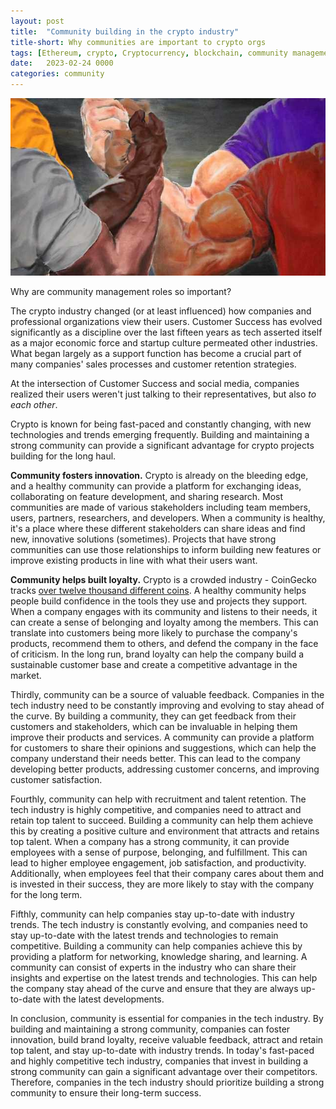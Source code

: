 ```yaml
---
layout: post
title:  "Community building in the crypto industry"
title-short: Why communities are important to crypto orgs
tags: [Ethereum, crypto, Cryptocurrency, blockchain, community management, community building]
date:   2023-02-24 0000
categories: community
---
```


![Community is important](\assets\img\blog\2023\community-in-crypto\11d.jpg)

Why are community management roles so important?

The crypto industry changed (or at least influenced) how companies and professional organizations view their users. Customer Success has evolved significantly as a discipline over the last fifteen years as tech asserted itself as a major economic force and startup culture permeated other industries. What began largely as a support function has become a crucial part of many companies' sales processes and customer retention strategies. 

At the intersection of Customer Success and social media, companies realized their users weren't just talking to their representatives, but also _to each other_. 

Crypto is known for being fast-paced and constantly changing, with new technologies and trends emerging frequently. Building and maintaining a strong community can provide a significant advantage for crypto projects building for the long haul. 

**Community fosters innovation.** Crypto is already on the bleeding edge, and a healthy community can provide a platform for exchanging ideas, collaborating on feature development, and sharing research. Most communities are made of various stakeholders including team members, users, partners, researchers, and developers. When a community is healthy, it's a place where these different stakeholders can share ideas and find new, innovative solutions (sometimes). Projects that have strong communities can use those relationships to inform building new features or improve existing products in line with what their users want.

**Community helps built loyalty.** Crypto is a crowded industry - CoinGecko tracks [over twelve thousand different coins][coingecko]. A healthy community helps people build confidence in the tools they use and projects they support. When a company engages with its community and listens to their needs, it can create a sense of belonging and loyalty among the members. This can translate into customers being more likely to purchase the company's products, recommend them to others, and defend the company in the face of criticism. In the long run, brand loyalty can help the company build a sustainable customer base and create a competitive advantage in the market.

Thirdly, community can be a source of valuable feedback. Companies in the tech industry need to be constantly improving and evolving to stay ahead of the curve. By building a community, they can get feedback from their customers and stakeholders, which can be invaluable in helping them improve their products and services. A community can provide a platform for customers to share their opinions and suggestions, which can help the company understand their needs better. This can lead to the company developing better products, addressing customer concerns, and improving customer satisfaction.

Fourthly, community can help with recruitment and talent retention. The tech industry is highly competitive, and companies need to attract and retain top talent to succeed. Building a community can help them achieve this by creating a positive culture and environment that attracts and retains top talent. When a company has a strong community, it can provide employees with a sense of purpose, belonging, and fulfillment. This can lead to higher employee engagement, job satisfaction, and productivity. Additionally, when employees feel that their company cares about them and is invested in their success, they are more likely to stay with the company for the long term.

Fifthly, community can help companies stay up-to-date with industry trends. The tech industry is constantly evolving, and companies need to stay up-to-date with the latest trends and technologies to remain competitive. Building a community can help companies achieve this by providing a platform for networking, knowledge sharing, and learning. A community can consist of experts in the industry who can share their insights and expertise on the latest trends and technologies. This can help the company stay ahead of the curve and ensure that they are always up-to-date with the latest developments.

In conclusion, community is essential for companies in the tech industry. By building and maintaining a strong community, companies can foster innovation, build brand loyalty, receive valuable feedback, attract and retain top talent, and stay up-to-date with industry trends. In today's fast-paced and highly competitive tech industry, companies that invest in building a strong community can gain a significant advantage over their competitors. Therefore, companies in the tech industry should prioritize building a strong community to ensure their long-term success.




[coingecko]: https://www.coingecko.com/